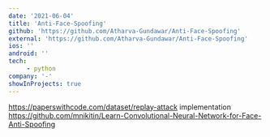 ```yaml
---
date: '2021-06-04'
title: 'Anti-Face-Spoofing'
github: 'https://github.com/Atharva-Gundawar/Anti-Face-Spoofing'
external: 'https://github.com/Atharva-Gundawar/Anti-Face-Spoofing'
ios: ''
android: ''
tech: 
     - python
company: '-'
showInProjects: true
---
```


https://paperswithcode.com/dataset/replay-attack implementation https://github.com/mnikitin/Learn-Convolutional-Neural-Network-for-Face-Anti-Spoofing
